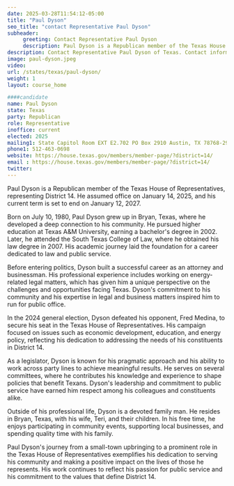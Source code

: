 ```yaml
---
date: 2025-03-28T11:54:12-05:00
title: "Paul Dyson"
seo_title: "contact Representative Paul Dyson"
subheader:
     greeting: Contact Representative Paul Dyson
     description: Paul Dyson is a Republican member of the Texas House of Representatives, representing District 14. He assumed office on January 14, 2025, and his current term is set to end on January 12, 2027.
description: Contact Representative Paul Dyson of Texas. Contact information for Paul Dyson includes email address, phone number, and mailing address.
image: paul-dyson.jpeg
video:
url: /states/texas/paul-dyson/
weight: 1
layout: course_home

####candidate
name: Paul Dyson
state: Texas
party: Republican
role: Representative
inoffice: current
elected: 2025
mailing1: State Capitol Room EXT E2.702 PO Box 2910 Austin, TX 78768-2910
phone1: 512-463-0698
website: https://house.texas.gov/members/member-page/?district=14/
email : https://house.texas.gov/members/member-page/?district=14/
twitter: 
---
```

Paul Dyson is a Republican member of the Texas House of Representatives, representing District 14. He assumed office on January 14, 2025, and his current term is set to end on January 12, 2027.

Born on July 10, 1980, Paul Dyson grew up in Bryan, Texas, where he developed a deep connection to his community. He pursued higher education at Texas A&M University, earning a bachelor's degree in 2002. Later, he attended the South Texas College of Law, where he obtained his law degree in 2007. His academic journey laid the foundation for a career dedicated to law and public service.

Before entering politics, Dyson built a successful career as an attorney and businessman. His professional experience includes working on energy-related legal matters, which has given him a unique perspective on the challenges and opportunities facing Texas. Dyson's commitment to his community and his expertise in legal and business matters inspired him to run for public office.

In the 2024 general election, Dyson defeated his opponent, Fred Medina, to secure his seat in the Texas House of Representatives. His campaign focused on issues such as economic development, education, and energy policy, reflecting his dedication to addressing the needs of his constituents in District 14.

As a legislator, Dyson is known for his pragmatic approach and his ability to work across party lines to achieve meaningful results. He serves on several committees, where he contributes his knowledge and experience to shape policies that benefit Texans. Dyson's leadership and commitment to public service have earned him respect among his colleagues and constituents alike.

Outside of his professional life, Dyson is a devoted family man. He resides in Bryan, Texas, with his wife, Teri, and their children. In his free time, he enjoys participating in community events, supporting local businesses, and spending quality time with his family.

Paul Dyson's journey from a small-town upbringing to a prominent role in the Texas House of Representatives exemplifies his dedication to serving his community and making a positive impact on the lives of those he represents. His work continues to reflect his passion for public service and his commitment to the values that define District 14.
